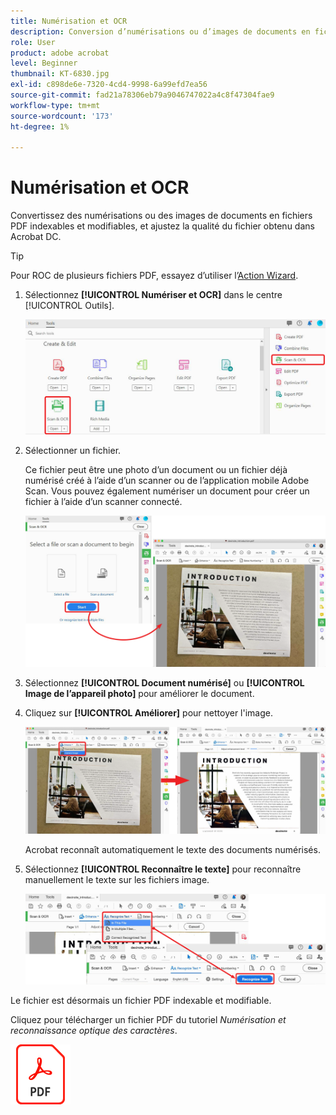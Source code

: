 ```yaml
---
title: Numérisation et OCR
description: Conversion d’numérisations ou d’images de documents en fichiers PDF indexables et modifiables, et réglage de la qualité du fichier obtenu
role: User
product: adobe acrobat
level: Beginner
thumbnail: KT-6830.jpg
exl-id: c898de6e-7320-4cd4-9998-6a99efd7ea56
source-git-commit: fad21a78306eb79a9046747022a4c8f47304fae9
workflow-type: tm+mt
source-wordcount: '173'
ht-degree: 1%

---
```


# Numérisation et OCR

Convertissez des numérisations ou des images de documents en fichiers PDF indexables et modifiables, et ajustez la qualité du fichier obtenu dans Acrobat DC.

>[!TIP]
>
>Pour ROC de plusieurs fichiers PDF, essayez d’utiliser l’[Action Wizard](../advanced-tasks/action.md).

1. Sélectionnez **[!UICONTROL Numériser et OCR]** dans le centre [!UICONTROL Outils].

   ![Étape 1](../assets/Scan_1.png)

1. Sélectionner un fichier.

   Ce fichier peut être une photo d’un document ou un fichier déjà numérisé créé à l’aide d’un scanner ou de l’application mobile Adobe Scan. Vous pouvez également numériser un document pour créer un fichier à l’aide d’un scanner connecté.

   ![Étape 2 de l&#39;analyse](../assets/Scan_2.png)

1. Sélectionnez **[!UICONTROL Document numérisé]** ou **[!UICONTROL Image de l’appareil photo]** pour améliorer le document.

1. Cliquez sur **[!UICONTROL Améliorer]** pour nettoyer l&#39;image.

   ![Étape 3](../assets/Scan_3.png)

   Acrobat reconnaît automatiquement le texte des documents numérisés.

1. Sélectionnez **[!UICONTROL Reconnaître le texte]** pour reconnaître manuellement le texte sur les fichiers image.

   ![Étape 4](../assets/Scan_4.png)

Le fichier est désormais un fichier PDF indexable et modifiable.

Cliquez pour télécharger un fichier PDF du tutoriel *Numérisation et reconnaissance optique des caractères*.

[![Télécharger le tutoriel Scan &amp; OCR](../assets/acrobat_PDF_96.png)](../assets/AcrobatDCScan.pdf)
